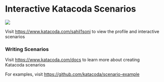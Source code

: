 # Interactive Katacoda Scenarios

[![](http://shields.katacoda.com/katacoda/sahil1soni/count.svg)](https://www.katacoda.com/sahil1soni "Get your profile on Katacoda.com")

Visit https://www.katacoda.com/sahil1soni to view the profile and interactive scenarios

### Writing Scenarios
Visit https://www.katacoda.com/docs to learn more about creating Katacoda scenarios

For examples, visit https://github.com/katacoda/scenario-example
